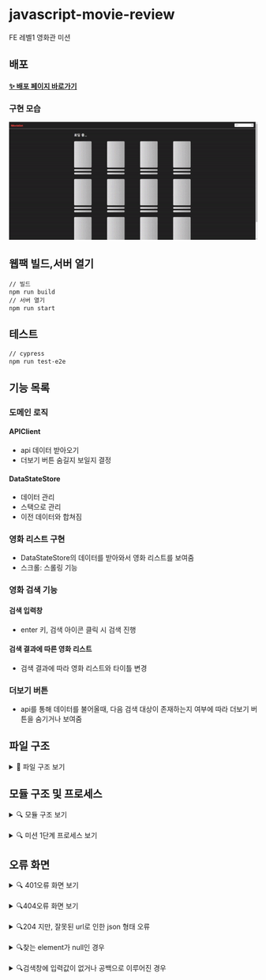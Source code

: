 # javascript-movie-review

FE 레벨1 영화관 미션

## 배포

#### [✨ 배포 페이지 바로가기](https://badahertz52.github.io/javascript-movie-review/dist)

### 구현 모습

<img src="./readmeImages/movie_review_step1.gif" width="600px" />

## 웹팩 빌드,서버 열기

```dash
// 빌드
npm run build
// 서버 열기
npm run start
```

## 테스트

```dash
// cypress
npm run test-e2e
```

## 기능 목록

### 도메인 로직

#### APIClient

- api 데이터 받아오기
- 더보기 버튼 숨길지 보일지 결정

#### DataStateStore

- 데이터 관리
- 스택으로 관리
- 이전 데이터와 합쳐짐

### 영화 리스트 구현

- DataStateStore의 데이터를 받아와서 영화 리스트를 보여줌
- 스크롤: 스롤링 기능

### 영화 검색 기능

#### 검색 입력창

- enter 키, 검색 아이콘 클릭 시 검색 진행

#### 검색 결과에 따른 영화 리스트

- 검색 결과에 따라 영화 리스트와 타이틀 변경

### 더보기 버튼

- api를 통해 데이터를 불어올때, 다음 검색 대상이 존재하는지 여부에 따라 더보기 버튼을 숨기거나 보여줌

## 파일 구조

<details>
<summary> 📂 파일 구조 보기</summary>
<div markdown="1">

```
📦src
 ┣ 📂components
 ┃ ┣ 📂error
 ┃ ┃ ┣ 📜ErrorBox.ts
 ┃ ┃ ┣ 📜ErrorImg.ts
 ┃ ┃ ┣ 📜ErrorMessage.ts
 ┃ ┃ ┣ 📜ErrorView.ts
 ┃ ┃ ┣ 📜index.ts
 ┃ ┃ ┗ 📜NullElementError.ts
 ┃ ┣ 📂modal
 ┃ ┃ ┣ 📜AlertModal.ts
 ┃ ┃ ┣ 📜index.ts
 ┃ ┃ ┣ 📜ModalContainer.ts
 ┃ ┃ ┗ 📜ToastModal.ts
 ┃ ┣ 📂movie
 ┃ ┃ ┣ 📜index.ts
 ┃ ┃ ┣ 📜MovieCard.ts
 ┃ ┃ ┣ 📜MovieImg.ts
 ┃ ┃ ┣ 📜MovieItem.ts
 ┃ ┃ ┣ 📜MovieList.ts
 ┃ ┃ ┣ 📜MovieListContainer.ts
 ┃ ┃ ┣ 📜MovieListTitle.ts
 ┃ ┃ ┣ 📜MovieScore.ts
 ┃ ┃ ┣ 📜MovieTitle.ts
 ┃ ┃ ┗ 📜NoneMovieItem.ts
 ┃ ┣ 📂skeleton
 ┃ ┃ ┣ 📜index.ts
 ┃ ┃ ┣ 📜SkeletonCard.ts
 ┃ ┃ ┣ 📜SkeletonList.ts
 ┃ ┃ ┗ 📜SkeletonListContainer.ts
 ┃ ┣ 📜Header.ts
 ┃ ┣ 📜index.ts
 ┃ ┣ 📜Label.ts
 ┃ ┣ 📜MoreButton.ts
 ┃ ┣ 📜RefreshButton.ts
 ┃ ┗ 📜SearchBox.ts
 ┣ 📂constants
 ┃ ┣ 📜errorMessage.ts
 ┃ ┣ 📜index.ts
 ┃ ┗ 📜system.ts
 ┣ 📂images
 ┃ ┣ 📜circle-exclamation.svg
 ┃ ┣ 📜logo.png
 ┃ ┣ 📜no_image.svg
 ┃ ┣ 📜no_movie.svg
 ┃ ┣ 📜search_button.png
 ┃ ┣ 📜star_empty.png
 ┃ ┣ 📜star_filled.png
 ┃ ┗ 📜triangle_exclamation.svg
 ┣ 📂model
 ┃ ┣ 📜APIClient.ts
 ┃ ┣ 📜DataStateStore.ts
 ┃ ┗ 📜index.ts
 ┣ 📂service
 ┃ ┣ 📜AlertModalForNullController.ts
 ┃ ┣ 📜DataFetcher.ts
 ┃ ┣ 📜ErrorViewController.ts
 ┃ ┣ 📜index.ts
 ┃ ┗ 📜SkeletonController.ts
 ┣ 📂styles
 ┃ ┣ 📜common.css
 ┃ ┣ 📜error.css
 ┃ ┣ 📜header.css
 ┃ ┣ 📜modal.css
 ┃ ┣ 📜more-button.css
 ┃ ┣ 📜movie-list.css
 ┃ ┣ 📜refresh-button.css
 ┃ ┣ 📜reset.css
 ┃ ┣ 📜search-box.css
 ┃ ┣ 📜skeleton.css
 ┃ ┗ 📜style-constants.css
 ┣ 📂type
 ┃ ┣ 📜global.d.ts
 ┃ ┗ 📜movie.ts
 ┣ 📂utils
 ┃ ┣ 📜checkElementIsNotNull.ts
 ┃ ┣ 📜createElementWithAttribute.ts
 ┃ ┣ 📜debouneFunc.ts
 ┃ ┣ 📜handleFetchData.ts
 ┃ ┗ 📜index.ts
 ┣ 📜app.ts
 ┣ 📜config.ts
 ┗ 📜index.js
```

</div>
</details>

## 모듈 구조 및 프로세스

<details>
  <summary>🔍 모듈 구조 보기</summary>
  <div markdown="1">
  <br/>
  <img src="./readmeImages/모듈구조.png" alt="모둘 구조" width="700px" />

  </div>
</details>

<br/>

<details>
  <summary>🔍 미션 1단계 프로세스 보기</summary>
  <div markdown="1">
  <br/>
  <img src="./readmeImages/movie_review_step1_process.png" alt="영화 리뷰 미션 step1 프로세스" width="700px">

  </div>
</details>

## 오류 화면

<details>
  <summary> 🔍 401오류 화면 보기</summary>
  <div markdown="401">
  <br/>
  <img src="./readmeImages/401_error.png" alt="401 error" width="500px" />

  </div>
</details>

<br/>

<details>
  <summary>🔍404오류 화면 보기</summary>
  <div markdown="404">
  <br/>
  <img src="./readmeImages/404_error.png" alt="404error" width="500px"  />
  </div>
</details>

<br/>

<details>
  <summary> 🔍204 지만, 잘못된 url로 인한 json 형태 오류</summary>
  <div markdown="204">
  <br/>
  <div>  데이터 통신을 성공했지만, url이 잘못되어 response를 json형태로 변형하지 못할 때 오류 화면
  </div>
  <br/>
  <img src="./readmeImages/json_error.png" alt="json error" width="500px"  />
  </div>
</details>

<br/>

<details>
  <summary> 🔍찾는 element가 null인 경우</summary>
  <div markdown="alert">
  <br/>
    <img src="./readmeImages/null_error.png" alt="json error" width="500px"  />
  </div>
</details>

<br/>

<details>
  <summary> 🔍검색창에 입력값이 없거나 공백으로 이루어진 경우</summary>
  <div markdown="alert">
  <br/>
    <img src="./readmeImages/undefined_input.gif" alt="input error"  />
  </div>
</details>
